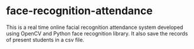 # face-recognition-attendance

This is a real time online facial recognition attendance system developed using OpenCV and Python face recognition library. It also save the records of present students in a csv file.

